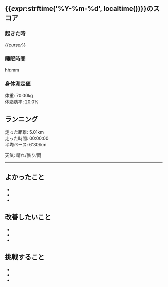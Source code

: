 
## {{_expr_:strftime('%Y-%m-%d', localtime())}}のスコア

### 起きた時

<!--
-5~5の11段階評価
0が普通
-->
{{_cursor_}}

### 睡眠時間

<!--
何時間何分寝たのか
-->
hh:mm  

### 身体測定値

体重: 70.00kg  
体脂肪率: 20.0%  


## ランニング

走った距離: 5.01km  
走った時間: 00:00:00  
平均ペース: 6'30/km

天気: 晴れ/曇り/雨  

---

<!--Keep-->
## よかったこと

- 
- 
- 

<!--Problem-->
## 改善したいこと

- 
- 
- 

<!--Try-->
## 挑戦すること

- 
- 
- 

